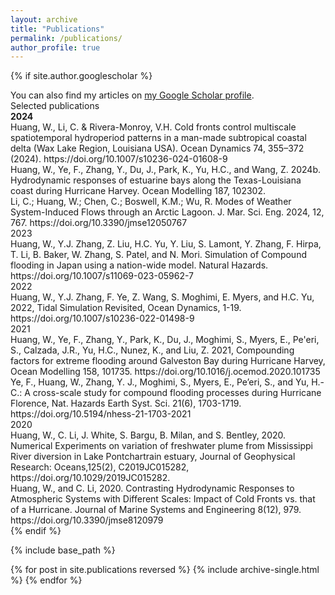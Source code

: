 ```yaml
---
layout: archive
title: "Publications"
permalink: /publications/
author_profile: true
---
```


{% if site.author.googlescholar %}
  <div class="wordwrap">You can also find my articles on <a href="{{site.author.googlescholar}}">my Google Scholar profile</a>.</div>
  <div class="wordwrap">Selected publications</div>
  <div class="wordwrap"><strong>2024</strong></div>
  <div class="wordwrap">Huang, W., Li, C. & Rivera-Monroy, V.H. Cold fronts control multiscale spatiotemporal hydroperiod patterns in a man-made subtropical coastal delta (Wax Lake Region, Louisiana USA). Ocean Dynamics 74, 355–372 (2024). https://doi.org/10.1007/s10236-024-01608-9</div>
  <div class="wordwrap">Huang, W., Ye, F., Zhang, Y., Du, J., Park, K., Yu, H.C., and Wang, Z. 2024b. Hydrodynamic responses of estuarine bays along the Texas-Louisiana coast during Hurricane Harvey. Ocean Modelling 187, 102302.</div>
  <div class="wordwrap">Li, C.; Huang, W.; Chen, C.; Boswell, K.M.; Wu, R. Modes of Weather System-Induced Flows through an Arctic Lagoon. J. Mar. Sci. Eng. 2024, 12, 767. https://doi.org/10.3390/jmse12050767</div>
  <div class="wordwrap">2023</div>
  <div class="wordwrap">Huang, W., Y.J. Zhang, Z. Liu, H.C. Yu, Y. Liu, S. Lamont, Y. Zhang, F. Hirpa, T. Li, B. Baker, W. Zhang, S. Patel, and N. Mori. Simulation of Compound flooding in Japan using a nation-wide model. Natural Hazards. https://doi.org/10.1007/s11069-023-05962-7</div>
  <div class="wordwrap">2022</div>
  <div class="wordwrap">Huang, W., Y.J. Zhang, F. Ye, Z. Wang, S. Moghimi, E. Myers, and H.C. Yu, 2022, Tidal Simulation Revisited, Ocean Dynamics, 1-19. https://doi.org/10.1007/s10236-022-01498-9</div>
  <div class="wordwrap">2021</div>
  <div class="wordwrap">Huang, W., Ye, F., Zhang, Y., Park, K., Du, J., Moghimi, S., Myers, E., Pe'eri, S., Calzada, J.R., Yu, H.C., Nunez, K., and Liu, Z. 2021, Compounding factors for extreme flooding around Galveston Bay during Hurricane Harvey, Ocean Modelling 158, 101735. https://doi.org/10.1016/j.ocemod.2020.101735</div>
  <div class="wordwrap">Ye, F., Huang, W., Zhang, Y. J., Moghimi, S., Myers, E., Pe’eri, S., and Yu, H.-C.: A cross-scale study for compound flooding processes during Hurricane Florence, Nat. Hazards Earth Syst. Sci. 21(6), 1703-1719. https://doi.org/10.5194/nhess-21-1703-2021</div>
  <div class="wordwrap">2020</div>
  <div class="wordwrap">Huang, W., C. Li, J. White, S. Bargu, B. Milan, and S. Bentley, 2020. Numerical Experiments on variation of freshwater plume from Mississippi River diversion in Lake Pontchartrain estuary, Journal of Geophysical Research: Oceans,125(2), C2019JC015282, https://doi.org/10.1029/2019JC015282.</div>
  <div class="wordwrap">Huang, W., and C. Li, 2020. Contrasting Hydrodynamic Responses to Atmospheric Systems with Different Scales: Impact of Cold Fronts vs. that of a Hurricane. Journal of Marine Systems and Engineering 8(12), 979. https://doi.org/10.3390/jmse8120979</div>
{% endif %}

{% include base_path %}

{% for post in site.publications reversed %}
  {% include archive-single.html %}
{% endfor %}
